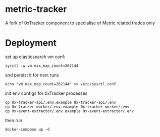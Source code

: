 # metric-tracker
A fork of 0xTracker component to specialise of Metric related trades only

# Deployment

set up elasticsearch vm conf: 
```shell
sysctl -w vm.max_map_count=262144
```

and persist it for next runs 

```shell
echo "vm.max_map_count=262144" >> /etc/sysctl.conf
```

init env configs for 0xTracker processes
```shell
cp 0x-tracker-api/.env.example 0x-tracker-api/.env
cp 0x-tracker-worker/.env.example 0x-tracker-worker/.env
cp 0x-event-extractor/.env.example 0x-event-extractor/.env
```

then run 
```shell
docker-compose up -d
```